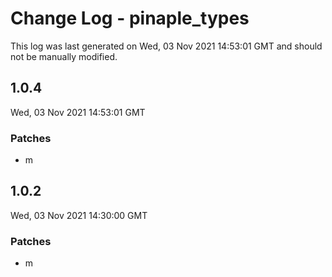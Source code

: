 # Change Log - pinaple_types

This log was last generated on Wed, 03 Nov 2021 14:53:01 GMT and should not be manually modified.

## 1.0.4
Wed, 03 Nov 2021 14:53:01 GMT

### Patches

- m

## 1.0.2
Wed, 03 Nov 2021 14:30:00 GMT

### Patches

- m

